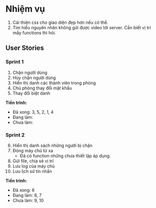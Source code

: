 # Nhiệm vụ

1. Cải thiện css cho giao diện đẹp hơn nếu có thể.
2. Tìm hiểu nguyên nhân không gửi được video tới server. Cần biết vị trí mấy functions thì hỏi.

## User Stories

### Sprint 1

1. Chặn người dùng
2. Hủy chặn người dùng
3. Hiển thị danh các thành viên trong phòng
4. Chủ phòng thay đổi mật khẩu
5. Thay đổi biệt danh

**Tiến trình:**

- Đã xong: 3, 5, 2, 1, 4
- Đang làm:
- Chưa làm:

### Sprint 2

6. Hiển thị danh sách những người bị chặn
7. Đóng máy chủ từ xa
      - Đã có function những chưa thiết lập áp dụng.
8. Gửi file, chia sẻ vị trí
9. Lưu log của máy chủ
10. Lưu lịch sử tin nhắn

**Tiến trình:**

- Đã xong: 6
- Đang làm: 8, 7
- Chưa làm: 9, 10
